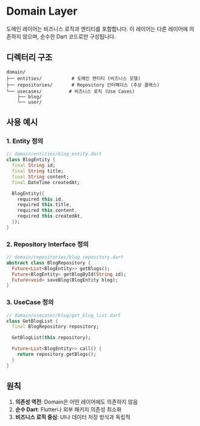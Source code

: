# Domain Layer

도메인 레이어는 비즈니스 로직과 엔티티를 포함합니다. 이 레이어는 다른 레이어에 의존하지 않으며, 순수한 Dart 코드로만 구성됩니다.

## 디렉터리 구조

```
domain/
├── entities/           # 도메인 엔티티 (비즈니스 모델)
├── repositories/       # Repository 인터페이스 (추상 클래스)
└── usecases/          # 비즈니스 로직 (Use Cases)
    ├── blog/
    └── user/
```

## 사용 예시

### 1. Entity 정의
```dart
// domain/entities/blog_entity.dart
class BlogEntity {
  final String id;
  final String title;
  final String content;
  final DateTime createdAt;

  BlogEntity({
    required this.id,
    required this.title,
    required this.content,
    required this.createdAt,
  });
}
```

### 2. Repository Interface 정의
```dart
// domain/repositories/blog_repository.dart
abstract class BlogRepository {
  Future<List<BlogEntity>> getBlogs();
  Future<BlogEntity> getBlogById(String id);
  Future<void> saveBlog(BlogEntity blog);
}
```

### 3. UseCase 정의
```dart
// domain/usecases/blog/get_blog_list.dart
class GetBlogList {
  final BlogRepository repository;

  GetBlogList(this.repository);

  Future<List<BlogEntity>> call() {
    return repository.getBlogs();
  }
}
```

## 원칙

1. **의존성 역전**: Domain은 어떤 레이어에도 의존하지 않음
2. **순수 Dart**: Flutter나 외부 패키지 의존성 최소화
3. **비즈니스 로직 중심**: UI나 데이터 저장 방식과 독립적
